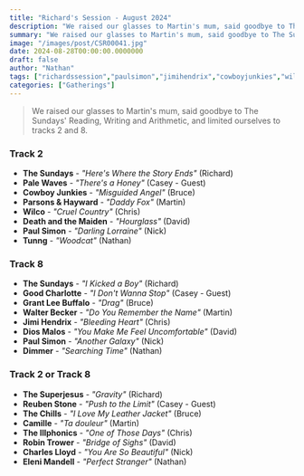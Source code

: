 ```yaml
---
title: "Richard's Session - August 2024"
description: "We raised our glasses to Martin's mum, said goodbye to The Sundays' Reading, Writing and Arithmetic, and limited ourselves to tracks 2 and 8."
summary: "We raised our glasses to Martin's mum, said goodbye to The Sundays' Reading, Writing and Arithmetic, and limited ourselves to tracks 2 and 8."
image: "/images/post/CSR00041.jpg"
date: 2024-08-28T00:00:00.0000000
draft: false
author: "Nathan"
tags: ["richardssession","paulsimon","jimihendrix","cowboyjunkies","wilco","thechills","thesundays","walterbecker","dimmer","camille","palewaves","thesuperjesus","tunng","diosmalos","reubenstone","robintrower","charleslloyd","elenimandell","goodcharlotte","theillphonics","grantleebuffalo","parsonsandhayward","deathandthemaiden"]
categories: ["Gatherings"]
---
```

> We raised our glasses to Martin's mum, said goodbye to The Sundays' Reading, Writing and Arithmetic, and limited ourselves to tracks 2 and 8.

### Track 2
- **The Sundays** - _"Here's Where the Story Ends"_ (Richard)
- **Pale Waves** - _"There's a Honey"_ (Casey - Guest)
- **Cowboy Junkies** - _"Misguided Angel"_ (Bruce)
- **Parsons & Hayward** - _"Daddy Fox"_ (Martin)
- **Wilco** - _"Cruel Country"_ (Chris)
- **Death and the Maiden** - _"Hourglass"_ (David)
- **Paul Simon** - _"Darling Lorraine"_ (Nick)
- **Tunng** - _"Woodcat"_ (Nathan)
### Track 8
- **The Sundays** - _"I Kicked a Boy"_ (Richard)
- **Good Charlotte** - _"I Don't Wanna Stop"_ (Casey - Guest)
- **Grant Lee Buffalo** - _"Drag"_ (Bruce)
- **Walter Becker** - _"Do You Remember the Name"_ (Martin)
- **Jimi Hendrix** - _"Bleeding Heart"_ (Chris)
- **Dios Malos** - _"You Make Me Feel Uncomfortable"_ (David)
- **Paul Simon** - _"Another Galaxy"_ (Nick)
- **Dimmer** - _"Searching Time"_ (Nathan)
### Track 2 or Track 8
- **The Superjesus** - _"Gravity"_ (Richard)
- **Reuben Stone** - _"Push to the Limit"_ (Casey - Guest)
- **The Chills** - _"I Love My Leather Jacket"_ (Bruce)
- **Camille** - _"Ta douleur"_ (Martin)
- **The Illphonics** - _"One of Those Days"_ (Chris)
- **Robin Trower** - _"Bridge of Sighs"_ (David)
- **Charles Lloyd** - _"You Are So Beautiful"_ (Nick)
- **Eleni Mandell** - _"Perfect Stranger"_ (Nathan)